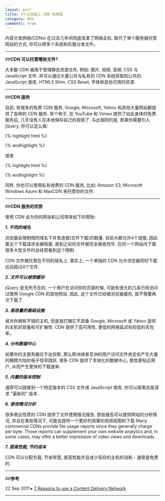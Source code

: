 ```yaml
---
layout: post
title: 7个让你爱上 CDN 的原因
category: Web
comments: true
---
```


内容分发网络(CDNs) 在过去几年间彻底改革了网络主机. 取代了单个服务器托管网站的方式, 你可以跨多个系统和负载分发文件。



------

##**CDN 可以托管哪些文件?**

大多数 CDN 被用于管理静态资源文件, 例如: 图片, 视频, 音频, CSS 与 JavaScript 文件. 并可以通过大量公共与私有的 CDN 系统获取到公共的 JavaScript 类库, HTML5 Shim, CSS Reset, 字体和其他可用的资源.

------

##**CDN 服务**

目前, 有很多的免费 CDN 服务, Google, Microsoft, Yahoo 和其他大量网站都提供了各种的 CDN 服务. 举个例子, 在 YouTube 和 Vimeo 提供了如此身体的免费服务后, 几乎没有人在本地保存自己的视频了. 与此相同的是, 若果你需要引入jQuery, 你可以这么做:

{% highlight html %}
<script src="http://ajax.googleapis.com/ajax/libs/jquery/1.6.4/jquery.min.js.js"></script>
{% endhighlight %}

或者

{% highlight html %}
<script src="http://ajax.aspnetcdn.com/ajax/jQuery/jquery-1.6.4.min.js"></script>
{% endhighlight %}

同样, 你也可以使用私有收费的 CDN 服务, 比如: Amazon S3, Microsoft Windows Azure 和 MaxCDN 来托管你的文件.

------

##**CDN 服务的优势**

使用 CDN 会为你的网站和公司带来如下的帮助:

***1. 不同的域名***

浏览器会限制相同域名下并发连接(文件下载)的数量. 目前大都允许4个连接, 因此第五个下载请求会被阻塞, 直到之前的文件被完全接收完毕. 在同一个网站内下载很多大型文件时会经常看到这个限制.

CDN 文件被托管在不同的域名上. 事实上, 一个单独的 CDN 允许浏览器同时下载远远超过4个文件.

***2. 文件可以被预缓存***

jQuery 是无所不在的. 一个用户在访问你的页面时候, 可能有很大的几率已经访问过使用 Google CDN 的其他网站. 因此, 这个文件已经被浏览器缓存, 就不需要再次下载了.

***3. 高容量的基础设施***

或许你拥有不错的主机, 但是我打赌它不具备 Google, Microsoft 或 Yahoo 提供的主机的容量和可扩展性. CDN 提供了高可用性, 更低的网络延迟和较低的丢包率。

***4. 分布数据中心***

如果你的主服务器位于达拉斯, 那么欧洲或者亚洲的用户访问文件肯定会产生大量的横跨大陆的电子信号跳跃. 很多 CDN 提供了本地化的数据中心, 使其更贴近用户, 从而产生更快的下载速率.

***5. 内置的版本控制***

通常可以链接到一个特定版本的 CSS 文件或 JavaScript 类库. 你可以按需总是请求 "最新的" 版本.

***6. 使用情况分析***

很多商业性质的 CDN 提供了文件使用情况报告. 那些报告可以提供网站的分析情况, 并且在某些情况下, 可能会提供一个更好的效果的视频视图和下载
Many commercial CDNs provide file usage reports since they generally charge per byte. Those reports can supplement your own website analytics and, in some cases, may offer a better impression of video views and downloads.

***7. 提高性能, 节约成本***

CDN 可以分配负载, 节省带宽, 提高性能并且减少现存的主机的消耗 - 通常是免费的.

------

##**参考**

22 Sep 2011 ▸ [7 Reasons to use a Content Delivery Network](http://www.sitepoint.com/7-reasons-to-use-a-cdn/)

------